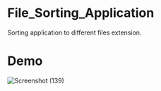 # File_Sorting_Application
Sorting application to different files extension. 

# Demo

![Screenshot (139)](https://user-images.githubusercontent.com/67854912/235056683-fd580129-1163-47f8-9047-f987e54a7472.png)

